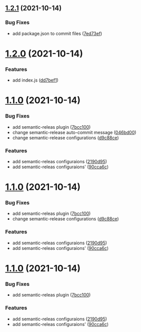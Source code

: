 ## [1.2.1](https://github.com/justVitalius/semantic-release-example/compare/v1.2.0...v1.2.1) (2021-10-14)


### Bug Fixes

* add package.json to commit files ([7ed73ef](https://github.com/justVitalius/semantic-release-example/commit/7ed73ef9e4c43c851a16af8d63e0cd81953654fa))

# [1.2.0](https://github.com/justVitalius/semantic-release-example/compare/v1.1.0...v1.2.0) (2021-10-14)


### Features

* add index.js ([dd7bef1](https://github.com/justVitalius/semantic-release-example/commit/dd7bef1209679edf39956fa266000a672a8a40ed))

# [1.1.0](https://github.com/justVitalius/semantic-release-example/compare/v1.0.1...v1.1.0) (2021-10-14)


### Bug Fixes

* add semantic-releas plugin ([7bcc100](https://github.com/justVitalius/semantic-release-example/commit/7bcc100a2b87aab8b8114a1af65508d759064b98))
* change semantic-release auto-commit message ([046bd00](https://github.com/justVitalius/semantic-release-example/commit/046bd009100c0b1154b597c4754d780c6124c09b))
* change semantic-release configurations ([d9c88ce](https://github.com/justVitalius/semantic-release-example/commit/d9c88cee3b81f3dcc1f180708ef6ac296f5f5c65))


### Features

* add semantic-releas configuraions ([2190d95](https://github.com/justVitalius/semantic-release-example/commit/2190d955983d35f976871a3ce669606120720cc8))
* add semantic-releas configuraions' ([90cca6c](https://github.com/justVitalius/semantic-release-example/commit/90cca6c936c909ee0cb2ed4928c805dc0db42381))

# [1.1.0](https://github.com/justVitalius/semantic-release-example/compare/v1.0.1...v1.1.0) (2021-10-14)


### Bug Fixes

* add semantic-releas plugin ([7bcc100](https://github.com/justVitalius/semantic-release-example/commit/7bcc100a2b87aab8b8114a1af65508d759064b98))
* change semantic-release configurations ([d9c88ce](https://github.com/justVitalius/semantic-release-example/commit/d9c88cee3b81f3dcc1f180708ef6ac296f5f5c65))


### Features

* add semantic-releas configuraions ([2190d95](https://github.com/justVitalius/semantic-release-example/commit/2190d955983d35f976871a3ce669606120720cc8))
* add semantic-releas configuraions' ([90cca6c](https://github.com/justVitalius/semantic-release-example/commit/90cca6c936c909ee0cb2ed4928c805dc0db42381))

# [1.1.0](https://github.com/justVitalius/semantic-release-example/compare/v1.0.1...v1.1.0) (2021-10-14)


### Bug Fixes

* add semantic-releas plugin ([7bcc100](https://github.com/justVitalius/semantic-release-example/commit/7bcc100a2b87aab8b8114a1af65508d759064b98))


### Features

* add semantic-releas configuraions ([2190d95](https://github.com/justVitalius/semantic-release-example/commit/2190d955983d35f976871a3ce669606120720cc8))
* add semantic-releas configuraions' ([90cca6c](https://github.com/justVitalius/semantic-release-example/commit/90cca6c936c909ee0cb2ed4928c805dc0db42381))
